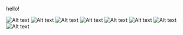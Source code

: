 hello!

![Alt text](https://wilardo.crd.co/assets/images/gallery08/23e55829.png?v=e670c4e7) ![Alt text](https://wilardo.crd.co/assets/images/gallery08/bb6c337a.png?v=e670c4e7) ![Alt text](https://wilardo.crd.co/assets/images/gallery10/202f7b66.png?v=e670c4e7) ![Alt text](https://wilardo.crd.co/assets/images/gallery13/e57eda8d.gif?v=e670c4e7) ![Alt text](https://wilardo.crd.co/assets/images/gallery16/1917f8ec.png?v=e670c4e7) ![Alt text](https://autism.crd.co/assets/images/gallery05/6d3d4157.gif?v=1be2f3c4) ![Alt text](https://autism.crd.co/assets/images/gallery05/eca8cc10.gif?v=1be2f3c4) ![Alt text](https://autism.crd.co/assets/images/gallery05/4a1a48c0.gif?v=1be2f3c4)
